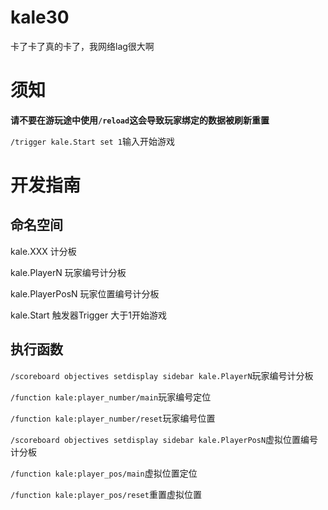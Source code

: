 # kale30
卡了卡了真的卡了，我网络lag很大啊






# 须知 

**请不要在游玩途中使用`/reload`这会导致玩家绑定的数据被刷新重置**

`/trigger kale.Start set 1`输入开始游戏







#  开发指南 

## 命名空间
kale.XXX 计分板

kale.PlayerN 玩家编号计分板

kale.PlayerPosN 玩家位置编号计分板

kale.Start 触发器Trigger 大于1开始游戏

## 执行函数

`/scoreboard objectives setdisplay sidebar kale.PlayerN`玩家编号计分板

`/function kale:player_number/main`玩家编号定位

`/function kale:player_number/reset`玩家编号位置

`/scoreboard objectives setdisplay sidebar kale.PlayerPosN`虚拟位置编号计分板

`/function kale:player_pos/main`虚拟位置定位

`/function kale:player_pos/reset`重置虚拟位置


